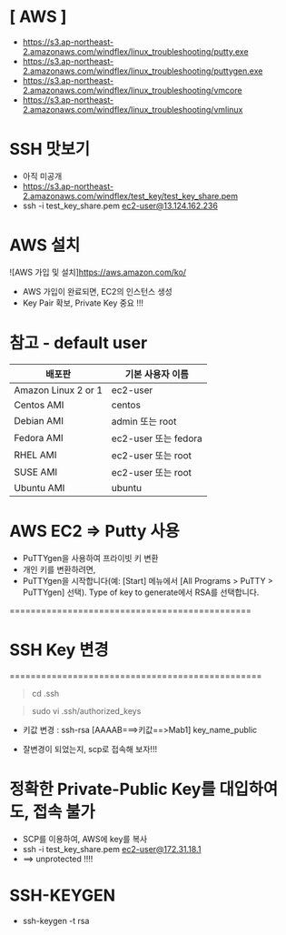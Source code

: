 # [ AWS ]

- https://s3.ap-northeast-2.amazonaws.com/windflex/linux_troubleshooting/putty.exe
- https://s3.ap-northeast-2.amazonaws.com/windflex/linux_troubleshooting/puttygen.exe
- https://s3.ap-northeast-2.amazonaws.com/windflex/linux_troubleshooting/vmcore
- https://s3.ap-northeast-2.amazonaws.com/windflex/linux_troubleshooting/vmlinux


# SSH 맛보기 #
 - 아직 미공개
 - https://s3.ap-northeast-2.amazonaws.com/windflex/test_key/test_key_share.pem
 - ssh -i test_key_share.pem ec2-user@13.124.162.236

# AWS 설치 #
![AWS 가입 및 설치]https://aws.amazon.com/ko/
- AWS 가입이 완료되면, EC2의 인스턴스 생성
- Key Pair 확보, Private Key 중요 !!!


# 참고 - default user
| 배포판 | 기본 사용자 이름|
|---|---|
| Amazon Linux 2 or 1  |  ec2-user  |
| Centos AMI                           |  centos |
| Debian AMI   | admin 또는 root |
| Fedora AMI | ec2-user 또는 fedora |
| RHEL AMI | ec2-user 또는 root |
| SUSE AMI | ec2-user 또는 root |
| Ubuntu AMI | ubuntu |




# AWS EC2 => Putty 사용 
 - PuTTYgen을 사용하여 프라이빗 키 변환
 - 개인 키를 변환하려면,
 - PuTTYgen을 시작합니다(예: [Start] 메뉴에서 [All Programs > PuTTY > PuTTYgen] 선택).
   Type of key to generate에서 RSA를 선택합니다.



==============================================
# SSH Key 변경
================================================


> cd .ssh

> sudo vi .ssh/authorized_keys

* 키값 변경 : ssh-rsa [AAAAB===>키값==>Mab1] key_name_public
- 잘변경이 되었는지, scp로 접속해 보자!!!



# 정확한 Private-Public Key를 대입하여도, 접속 불가
 - SCP를 이용하여, AWS에 key를 복사
 - ssh -i test_key_share.pem  ec2-user@172.31.18.1
 - ==> unprotected !!!!


# SSH-KEYGEN
 - ssh-keygen -t rsa



